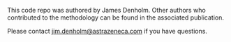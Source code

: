This code repo was authored by James Denholm. Other authors who contributed to the methodology can be found in the associated publication.

Please contact jim.denholm@astrazeneca.com if you have questions.